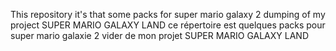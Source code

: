 This repository it's that some packs for super mario galaxy 2 dumping of my project SUPER MARIO GALAXY LAND
ce répertoire est quelques packs pour super mario galaxie 2 vider de mon projet SUPER MARIO GALAXY LAND
